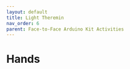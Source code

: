 ```yaml
---
layout: default
title: Light Theremin
nav_order: 6
parent: Face-to-Face Arduino Kit Activities
---
```

# Hands
